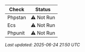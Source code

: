 

<!-- HEALTH_STATUS -->
| Check | Status |
|-------|--------|
| Phpstan | ⚠️ Not Run |
| Ecs | ⚠️ Not Run |
| Phpunit | ⚠️ Not Run |

_Last updated: 2025-06-24 21:50 UTC_
